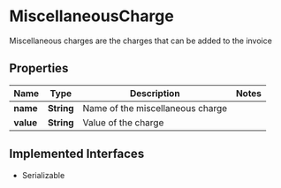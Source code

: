 

# MiscellaneousCharge

Miscellaneous charges are the charges that can be added to the invoice

## Properties

| Name | Type | Description | Notes |
|------------ | ------------- | ------------- | -------------|
|**name** | **String** | Name of the miscellaneous charge |  |
|**value** | **String** | Value of the charge |  |


## Implemented Interfaces

* Serializable


